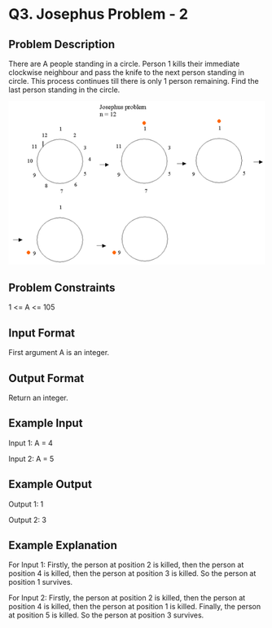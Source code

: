 # Q3. Josephus Problem - 2
## Problem Description
There are A people standing in a circle. Person 1 kills their immediate clockwise neighbour and pass the knife to the next person standing in circle. This process continues till there is only 1 person remaining. Find the last person standing in the circle.

![Josephus Problem](./Josephus_2.webp)

## Problem Constraints
1 <= A <= 105

## Input Format
First argument A is an integer.

## Output Format
Return an integer.

## Example Input
Input 1:
A = 4

Input 2:
A = 5

## Example Output
Output 1:
1

Output 2:
3

## Example Explanation
For Input 1:
Firstly, the person at position 2 is killed, then the person at position 4 is killed,
then the person at position 3 is killed. So the person at position 1 survives. 

For Input 2:
Firstly, the person at position 2 is killed, then the person at position 4 is killed, 
then the person at position 1 is killed. Finally, the person at position 5 is killed. 
So the person at position 3 survives. 
